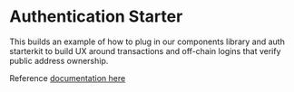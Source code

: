# Authentication Starter

This builds an example of how to plug in our components library and auth starterkit to build UX around transactions and off-chain logins that verify public address ownership.

Reference [documentation here](https://dash.readme.io/)
